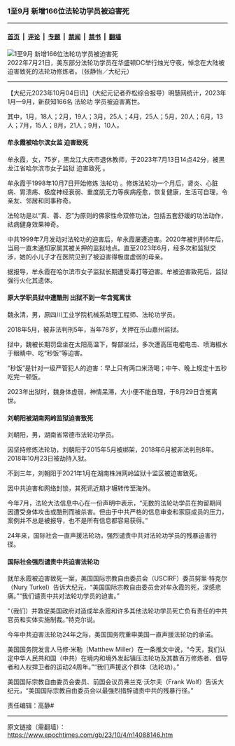 ### 1至9月 新增166位法轮功学员被迫害死

---

#### [首页](../../../..?n14088146) &nbsp;|&nbsp; [评论](../../../../../epoch-comment?n14088146) &nbsp;|&nbsp; [专题](../../../../../epoch-special?n14088146) &nbsp;|&nbsp; [禁闻](../../../../../epoch-news?n14088146) &nbsp;|&nbsp; [禁书](../../../../../books?n14088146) &nbsp;|&nbsp; [翻墙](https://github.com/gfw-breaker/nogfw/blob/master/README.md?n14088146)


<div><img alt="1至9月 新增166位法轮功学员被迫害死" class="attachment-djy_600_400 size-djy_600_400 wp-post-image" src="https://i.epochtimes.com/assets/uploads/2023/09/id14066377-220721224033100731-600x400.jpg"/>
<div class="caption">
 2022年7月21日，美东部分法轮功学员在华盛顿DC举行烛光守夜，悼念在大陆被迫害致死的法轮功修炼者。（张静怡／大纪元）
</div></div><hr/><div class="post_content" id="artbody" itemprop="articleBody">
 <!-- article content begin -->
 <p>
  【大纪元2023年10月04日讯】（大纪元记者乔松综合报导）明慧网统计，2023年1月—9月，新获知166名
  <ok href="https://www.epochtimes.com/gb/tag/%E6%B3%95%E8%BD%AE%E5%8A%9F.html">
   法轮功
  </ok>
  学员被迫害离世。
 </p>
 <p>
  其中，1月，18人；2月，19人；3月，25人；4月，25人；5月，20人；6月，13人；7月，15人；8月，21人；9月，10人。
 </p>
 <h4>
  牟永霞被哈尔滨女监
  <ok href="https://www.epochtimes.com/gb/tag/%E8%BF%AB%E5%AE%B3%E8%87%B4%E6%AD%BB.html">
   迫害致死
  </ok>
 </h4>
 <p>
  牟永霞，女，75岁，黑龙江大庆市退休教师，于2023年7月13日14点42分，被黑龙江省哈尔滨市女子监狱
  <ok href="https://www.epochtimes.com/gb/tag/%E8%BF%AB%E5%AE%B3%E8%87%B4%E6%AD%BB.html">
   迫害致死
  </ok>
  。
 </p>
 <p>
  牟永霞于1998年10月7日开始修炼
  <ok href="https://www.epochtimes.com/gb/tag/%E6%B3%95%E8%BD%AE%E5%8A%9F.html">
   法轮功
  </ok>
  。修炼法轮功一个月后，肾炎、心脏病、胃溃疡、极度神经衰弱、重度肌无力等疾病痊愈，恢复健康，生活可自理，令亲友、邻居和同事称奇。
 </p>
 <p>
  法轮功是以“真、善、忍”为原则的佛家性命双修功法，包括五套舒缓的功法动作，祛病健身效果神奇。
 </p>
 <p>
  中共1999年7月发动对法轮功的迫害后，牟永霞屡遭迫害。2020年被判刑6年后，当局一直未通知家属其被关押的监狱地点。直至2023年6月，经多次和监狱交涉，她的小儿子才在医院见到了被迫害得极度虚弱的母亲。
 </p>
 <p>
  据报导，牟永霞在哈尔滨市女子监狱长期遭受毒打等迫害。牟被迫害致死后，监狱强行火化其遗体。
 </p>
 <h4>
  原大学职员狱中遭酷刑 出狱不到一年含冤离世
 </h4>
 <p>
  魏永清，男，原四川工业学院机械系助理工程师、法轮功学员。
 </p>
 <p>
  2018年5月，被非法判刑5年，当年78岁，关押在乐山嘉州监狱。
 </p>
 <p>
  狱中，魏被长期罚盘坐在太阳高温下，臀部坐烂，多次遭高压电棍电击、喷海椒水于眼睛中、吃“秒饭”等迫害。
 </p>
 <p>
  “秒饭”是针对一级严管犯人的迫害：早上只有两口米汤喝；中午、晚上规定十五秒吃完一顿饭。
 </p>
 <p>
  2023年出狱时，魏身体虚弱，神情呆滞，大小便不能自理，于8月29日含冤离世。
 </p>
 <h4>
  刘朝阳被湖南网岭监狱迫害致死
 </h4>
 <p>
  刘朝阳，男，湖南省常德市法轮功学员。
 </p>
 <p>
  因坚持修炼法轮功，刘朝阳于2015年5月被绑架，2018年6月被非法判刑8年。2018年10月23日被劫持入狱。
 </p>
 <p>
  不到三年，刘朝阳于2021年1月在湖南株洲网岭监狱十监区被迫害致死。
 </p>
 <p>
  因中共迫害和网络封锁，其死讯近期才辗转传至海外。
 </p>
 <p>
  今年7月，法轮大法信息中心在一份声明中表示，“无数的法轮功学员在拘留期间因遭受身体攻击或酷刑而被杀害。但由于中共严格的信息审查和家庭成员的压力，案例并不总是被报导，也不是所有信息都容易获得。”
 </p>
 <p>
  24年来，国际社会一直声援法轮功，强烈谴责中共对法轮功学员的残暴迫害行径。
 </p>
 <h4>
  国际社会强烈谴责中共迫害法轮功
 </h4>
 <p>
  就牟永霞被迫害致死一案，美国国际宗教自由委员会（USCIRF）委员努里‧特克尔（Nury Turkel）告诉大纪元，“美国国际宗教自由委员会对牟永霞的死，深感悲痛。”“我们谴责中共对法轮功学员的迫害。”
 </p>
 <p>
  “（我们）并敦促美国政府对造成牟永霞和许多其他法轮功学员死亡负有责任的中共官员和实体实施制裁。”特克尔说。
 </p>
 <p>
  今年中共迫害法轮功24年之际，美国国务院重申美国一直声援法轮功的承诺。
 </p>
 <p>
  美国国务院发言人马修‧米勒（Matthew Miller）在一条推文中说，“今天，我们认定中华人民共和国（中共）在境内和境外发起镇压法轮功及其数百万修炼者、倡导者和人权捍卫者的运动24周年。”“我们声援这个群体（法轮功）。”
 </p>
 <p>
  美国国际宗教自由委员会委员、前国会议员弗兰克‧沃尔夫（Frank Wolf）告诉大纪元，“美国国际宗教自由委员会以最强烈措辞谴责中共的残暴行径。”
 </p>
 <p>
  责任编辑：高静#
 </p>
 <!-- article content end -->
 <div id="below_article_ad">
 </div>
</div>


---

原文链接（需翻墙）：https://www.epochtimes.com/gb/23/10/4/n14088146.htm